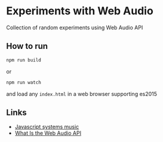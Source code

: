 # Experiments with Web Audio

Collection of random experiments using Web Audio API

## How to run

```powershell
npm run build
```

or

```powershell
npm run watch
```

and load any `index.html` in a web browser supporting es2015

## Links

- [Javascript systems music](https://teropa.info/blog/2016/07/28/javascript-systems-music.html)
- [What Is the Web Audio API](https://teropa.info/blog/2016/08/19/what-is-the-web-audio-api.html)
